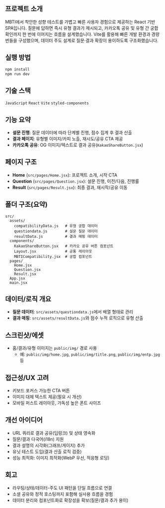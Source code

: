 ## 프로젝트 소개

MBTI에서 착안한 성향 테스트를 가볍고 빠른 사용자 경험으로 제공하는 React 기반 SPA입니다. 질문에 답하면 즉시 유형 결과가 제시되고, 카카오톡 공유 및 유형 간 궁합 확인까지 한 번에 이어지는 흐름을 설계했습니다. Vite를 활용해 빠른 개발 환경과 경량 번들을 구성했으며, 데이터 주도 설계로 질문·결과 확장이 용이하도록 구조화했습니다.

## 실행 방법

```bash
npm install
npm run dev
```

## 기술 스택

`JavaScript` `React` `Vite` `styled-components`

## 기능 요약

- **설문 진행**: 질문 데이터에 따라 단계별 진행, 점수 집계 후 결과 산출
- **결과 페이지**: 유형별 이미지/카피 노출, 재시도/공유 CTA 제공
- **카카오톡 공유**: OG 이미지/텍스트로 결과 공유(`KakaoShareButton.jsx`)

## 페이지 구조

- **Home** (`src/pages/Home.jsx`): 프로젝트 소개, 시작 CTA
- **Question** (`src/pages/Question.jsx`): 설문 진행, 이전/다음, 진행률
- **Result** (`src/pages/Result.jsx`): 최종 결과, 재시작/공유 이동

## 폴더 구조(요약)

```text
src/
  assets/
    compatibilityData.js   # 유형 궁합 데이터
    questiondata.js        # 설문 질문 데이터
    resultData.js          # 결과 매핑 데이터
  components/
    KakaoShareButton.jsx   # 카카오 공유 버튼 컴포넌트
    Layout.jsx             # 공통 레이아웃
    MBTICompatibility.jsx  # 궁합 컴포넌트
  pages/
    Home.jsx
    Question.jsx
    Result.jsx
  App.jsx
  main.jsx
```

## 데이터/로직 개요

- **질문 데이터**: `src/assets/questiondata.js`에서 배열 형태로 관리
- **결과 매핑**: `src/assets/resultData.js`와 점수 누적 로직으로 유형 산출

## 스크린샷/에셋

- 홈/결과/유형 이미지는 `public/img/` 경로 사용
  - 예: `public/img/home.jpg`, `public/img/title.png`, `public/img/entp.jpg` 등

## 접근성/UX 고려

- 키보드 포커스 가능한 CTA 버튼
- 이미지 대체 텍스트 제공(필요 시 개선)
- 모바일 퍼스트 레이아웃, 가독성 높은 폰트 사이즈

## 개선 아이디어

- URL 쿼리로 결과 공유(딥링크) 및 상태 영속화
- 질문/결과 다국어(i18n) 지원
- 결과 설명의 시각화(그래프/게이지) 추가
- 유닛 테스트 도입(결과 산출 로직 검증)
- 성능 최적화: 이미지 최적화(WebP 우선, 적응형 로딩)

## 회고

- 라우팅/상태/데이터-주도 UI 패턴을 단일 흐름으로 연결
- 소셜 공유와 정적 호스팅까지 포함해 실사용 흐름을 경험
- 데이터 분리와 컴포넌트화로 확장성을 확보(질문/결과 추가 용이)



